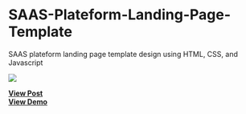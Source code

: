 # SAAS-Plateform-Landing-Page-Template
SAAS plateform landing page template design using HTML, CSS, and Javascript

<img src="https://designdrastic.com/uploads/posts/image/1609774035-thumbnail-saas-landing-page-template.webp" />

<a href="https://designdrastic.com/template/saas-plateform-landing-page-template"><strong>View Post</strong></a><br />
<a href="https://designdrastic.github.io/SAAS-Plateform-Landing-Page-Template"><strong>View Demo</strong></a>
